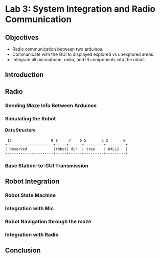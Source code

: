 # Lab 3: System Integration and Radio Communication

## Objectives
* Radio communication between two arduinos.
* Communicate with the GUI to displayed explored vs unexplored areas.
* Integrate all microphone, radio, and IR components into the robot.

## Introduction

## Radio

### Sending Maze Info Between Arduinos

### Simulating the Robot

#### Data Structure
```
 15                  9 8     7    6 5       3 2       0
+---------------------+-----+------+---------+---------+
| Reserved            |robot| dir  | trea    | WALLS   |
+---------------------+-----+------+---------+---------+
```
### Base Station-to-GUI Transmission


## Robot Integration

### Robot State Machine

### Integration with Mic

### Robot Navigation through the maze

### Integration with Radio

## Conclusion 
